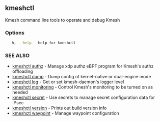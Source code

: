 ## kmeshctl

Kmesh command line tools to operate and debug Kmesh

### Options

```bash
  -h, --help   help for kmeshctl
```

### SEE ALSO

* [kmeshctl authz](kmeshctl_authz.md) - Manage xdp authz eBPF program for Kmesh's authz offloading
* [kmeshctl dump](kmeshctl_dump.md) - Dump config of kernel-native or dual-engine mode
* [kmeshctl log](kmeshctl_log.md) - Get or set kmesh-daemon's logger level
* [kmeshctl monitoring](kmeshctl_monitoring.md) - Control Kmesh's monitoring to be turned on as needed
* [kmeshctl secret](kmeshctl_secret.md) - Use secrets to manage secret configuration data for IPsec
* [kmeshctl version](kmeshctl_version.md) - Prints out build version info
* [kmeshctl waypoint](kmeshctl_waypoint.md) - Manage waypoint configuration
